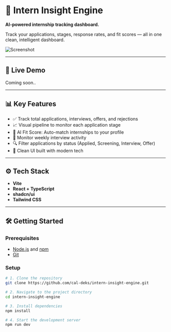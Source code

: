 # 🎯 Intern Insight Engine

**AI-powered internship tracking dashboard.**

Track your applications, stages, response rates, and fit scores — all in one clean, intelligent dashboard.

![Screenshot](https://raw.githubusercontent.com/cal-deks/intern-insight-engine/main/path-to-screenshot.png)

---

## 🔗 Live Demo

Coming soon..

---

## 📊 Key Features

- ✅ Track total applications, interviews, offers, and rejections
- 📈 Visual pipeline to monitor each application stage
- 🤖 AI Fit Score: Auto-match internships to your profile
- 📅 Monitor weekly interview activity
- 🔍 Filter applications by status (Applied, Screening, Interview, Offer)
- 🧠 Clean UI built with modern tech

---

## ⚙️ Tech Stack

- **Vite**
- **React + TypeScript**
- **shadcn/ui**
- **Tailwind CSS**

---

## 🛠️ Getting Started

### Prerequisites

- [Node.js](https://nodejs.org/) and [npm](https://www.npmjs.com/)
- [Git](https://git-scm.com/)

### Setup

```bash
# 1. Clone the repository
git clone https://github.com/cal-deks/intern-insight-engine.git

# 2. Navigate to the project directory
cd intern-insight-engine

# 3. Install dependencies
npm install

# 4. Start the development server
npm run dev
